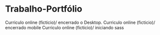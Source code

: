 # Trabalho-Portfólio
Curriculo online (ficticio)/ encerrado o Desktop.
Curriculo online (ficticio)/ encerrado mobile
Curriculo online (ficticio)/ iniciando sass
